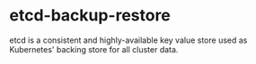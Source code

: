 # etcd-backup-restore
etcd is a consistent and highly-available key value store used as  Kubernetes' backing store for all cluster data.
